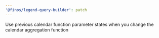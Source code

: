 ```yaml
---
'@finos/legend-query-builder': patch
---
```


Use previous calendar function parameter states when you change the calendar aggregation function
